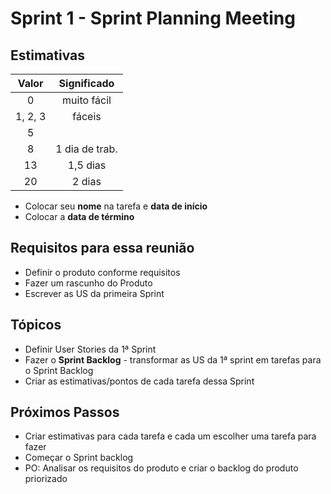 # Sprint 1 - Sprint Planning Meeting

## Estimativas

| Valor | Significado |
| :---: | :---------: |
| 0 | muito fácil |
| 1, 2, 3 | fáceis |
| 5 | |
| 8 | 1 dia de trab.|
| 13 | 1,5 dias |
| 20 | 2 dias |

- Colocar seu **nome** na tarefa e  **data de início**
- Colocar a **data de término**

## Requisitos para essa reunião

- Definir o produto conforme requisitos
- Fazer um rascunho do Produto
- Escrever as US da primeira Sprint

## Tópicos

- Definir User Stories da 1ª Sprint
- Fazer o **Sprint Backlog**  - transformar as US da 1ª sprint em tarefas para o Sprint Backlog
- Criar as estimativas/pontos de cada tarefa dessa Sprint

## Próximos Passos

- Criar estimativas para cada tarefa e cada um escolher uma tarefa para fazer
- Começar o Sprint backlog
- PO: Analisar os requisitos do produto e criar o backlog do produto priorizado
